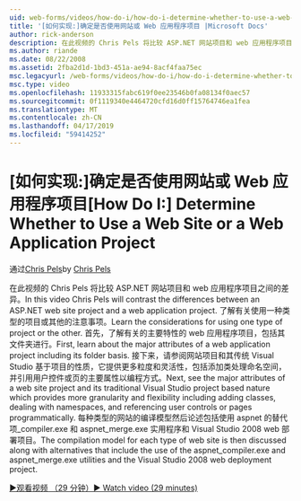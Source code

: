 ```yaml
---
uid: web-forms/videos/how-do-i/how-do-i-determine-whether-to-use-a-web-site-or-a-web-application-project
title: '[如何实现:]确定是否使用网站或 Web 应用程序项目 |Microsoft Docs'
author: rick-anderson
description: 在此视频的 Chris Pels 将比较 ASP.NET 网站项目和 web 应用程序项目之间的差异。 了解有关使用注意事项...
ms.author: riande
ms.date: 08/22/2008
ms.assetid: 2fba2d1d-1bd3-451a-ae94-8acf4faa75ec
msc.legacyurl: /web-forms/videos/how-do-i/how-do-i-determine-whether-to-use-a-web-site-or-a-web-application-project
msc.type: video
ms.openlocfilehash: 11933315fabc619f0ee23546b0fa08134f0aec57
ms.sourcegitcommit: 0f1119340e4464720cfd16d0ff15764746ea1fea
ms.translationtype: MT
ms.contentlocale: zh-CN
ms.lasthandoff: 04/17/2019
ms.locfileid: "59414252"
---
```

# <a name="how-do-i-determine-whether-to-use-a-web-site-or-a-web-application-project"></a><span data-ttu-id="25dec-104">[如何实现:]确定是否使用网站或 Web 应用程序项目</span><span class="sxs-lookup"><span data-stu-id="25dec-104">[How Do I:] Determine Whether to Use a Web Site or a Web Application Project</span></span>

<span data-ttu-id="25dec-105">通过[Chris Pels](https://twitter.com/chrispels)</span><span class="sxs-lookup"><span data-stu-id="25dec-105">by [Chris Pels](https://twitter.com/chrispels)</span></span>

<span data-ttu-id="25dec-106">在此视频的 Chris Pels 将比较 ASP.NET 网站项目和 web 应用程序项目之间的差异。</span><span class="sxs-lookup"><span data-stu-id="25dec-106">In this video Chris Pels will contrast the differences between an ASP.NET web site project and a web application project.</span></span> <span data-ttu-id="25dec-107">了解有关使用一种类型的项目或其他的注意事项。</span><span class="sxs-lookup"><span data-stu-id="25dec-107">Learn the considerations for using one type of project or the other.</span></span> <span data-ttu-id="25dec-108">首先，了解有关的主要特性的 web 应用程序项目，包括其文件夹进行。</span><span class="sxs-lookup"><span data-stu-id="25dec-108">First, learn about the major attributes of a web application project including its folder basis.</span></span> <span data-ttu-id="25dec-109">接下来，请参阅网站项目和其传统 Visual Studio 基于项目的性质，它提供更多粒度和灵活性，包括添加类处理命名空间，并引用用户控件或页的主要属性以编程方式。</span><span class="sxs-lookup"><span data-stu-id="25dec-109">Next, see the major attributes of a web site project and its traditional Visual Studio project based nature which provides more granularity and flexibility including adding classes, dealing with namespaces, and referencing user controls or pages programmatically.</span></span> <span data-ttu-id="25dec-110">每种类型的网站的编译模型然后论述包括使用 aspnet 的替代项\_compiler.exe 和 aspnet\_merge.exe 实用程序和 Visual Studio 2008 web 部署项目。</span><span class="sxs-lookup"><span data-stu-id="25dec-110">The compilation model for each type of web site is then discussed along with alternatives that include the use of the aspnet\_compiler.exe and aspnet\_merge.exe utilities and the Visual Studio 2008 web deployment project.</span></span>

[<span data-ttu-id="25dec-111">&#9654;观看视频 （29 分钟）</span><span class="sxs-lookup"><span data-stu-id="25dec-111">&#9654; Watch video (29 minutes)</span></span>](https://channel9.msdn.com/Blogs/ASP-NET-Site-Videos/how-do-i-determine-whether-to-use-a-web-site-or-a-web-application-project)
